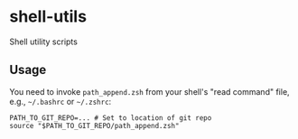# shell-utils
Shell utility scripts

## Usage
You need to invoke `path_append.zsh` from your shell's "read command" file, e.g., `~/.bashrc` or `~/.zshrc`:
```
PATH_TO_GIT_REPO=... # Set to location of git repo
source "$PATH_TO_GIT_REPO/path_append.zsh"
```